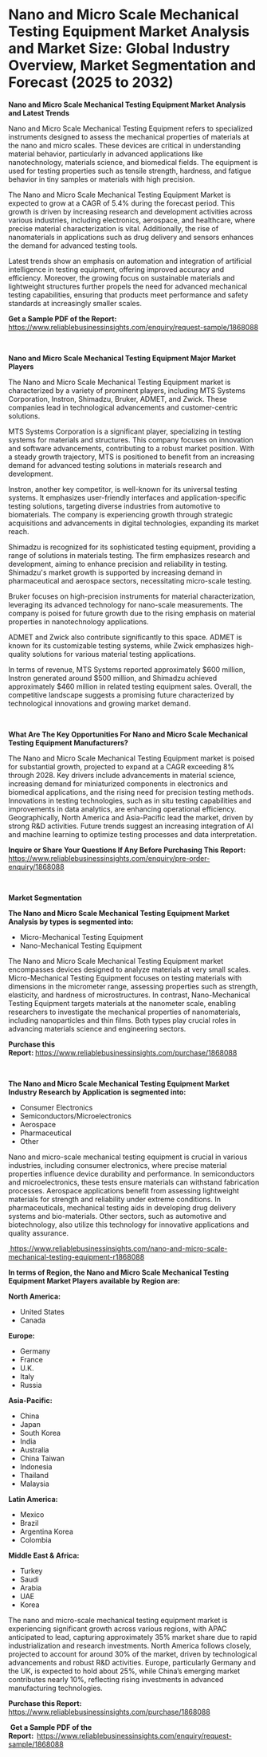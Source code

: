 <p><h1>Nano and Micro Scale Mechanical Testing Equipment Market Analysis and Market Size: Global Industry Overview, Market Segmentation and Forecast (2025 to 2032)</h1></p><p><strong>Nano and Micro Scale Mechanical Testing Equipment Market Analysis and Latest Trends</strong></p>
<p><p>Nano and Micro Scale Mechanical Testing Equipment refers to specialized instruments designed to assess the mechanical properties of materials at the nano and micro scales. These devices are critical in understanding material behavior, particularly in advanced applications like nanotechnology, materials science, and biomedical fields. The equipment is used for testing properties such as tensile strength, hardness, and fatigue behavior in tiny samples or materials with high precision.</p><p>The Nano and Micro Scale Mechanical Testing Equipment Market is expected to grow at a CAGR of 5.4% during the forecast period. This growth is driven by increasing research and development activities across various industries, including electronics, aerospace, and healthcare, where precise material characterization is vital. Additionally, the rise of nanomaterials in applications such as drug delivery and sensors enhances the demand for advanced testing tools. </p><p>Latest trends show an emphasis on automation and integration of artificial intelligence in testing equipment, offering improved accuracy and efficiency. Moreover, the growing focus on sustainable materials and lightweight structures further propels the need for advanced mechanical testing capabilities, ensuring that products meet performance and safety standards at increasingly smaller scales.</p></p>
<p><strong>Get a Sample PDF of the Report:&nbsp;</strong> <a href="https://www.reliablebusinessinsights.com/enquiry/request-sample/1868088?utm_campaign=3298&utm_medium=2&utm_source=Github&utm_content=ia&utm_term=12042025&utm_id=nano-and-micro-scale-mechanical-testing-equipment">https://www.reliablebusinessinsights.com/enquiry/request-sample/1868088</a></p>
<p>&nbsp;</p>
<p><strong>Nano and Micro Scale Mechanical Testing Equipment Major Market Players</strong></p>
<p><p>The Nano and Micro Scale Mechanical Testing Equipment market is characterized by a variety of prominent players, including MTS Systems Corporation, Instron, Shimadzu, Bruker, ADMET, and Zwick. These companies lead in technological advancements and customer-centric solutions.</p><p>MTS Systems Corporation is a significant player, specializing in testing systems for materials and structures. This company focuses on innovation and software advancements, contributing to a robust market position. With a steady growth trajectory, MTS is positioned to benefit from an increasing demand for advanced testing solutions in materials research and development.</p><p>Instron, another key competitor, is well-known for its universal testing systems. It emphasizes user-friendly interfaces and application-specific testing solutions, targeting diverse industries from automotive to biomaterials. The company is experiencing growth through strategic acquisitions and advancements in digital technologies, expanding its market reach.</p><p>Shimadzu is recognized for its sophisticated testing equipment, providing a range of solutions in materials testing. The firm emphasizes research and development, aiming to enhance precision and reliability in testing. Shimadzu's market growth is supported by increasing demand in pharmaceutical and aerospace sectors, necessitating micro-scale testing.</p><p>Bruker focuses on high-precision instruments for material characterization, leveraging its advanced technology for nano-scale measurements. The company is poised for future growth due to the rising emphasis on material properties in nanotechnology applications.</p><p>ADMET and Zwick also contribute significantly to this space. ADMET is known for its customizable testing systems, while Zwick emphasizes high-quality solutions for various material testing applications. </p><p>In terms of revenue, MTS Systems reported approximately $600 million, Instron generated around $500 million, and Shimadzu achieved approximately $460 million in related testing equipment sales. Overall, the competitive landscape suggests a promising future characterized by technological innovations and growing market demand.</p></p>
<p>&nbsp;</p>
<p><strong>What Are The Key Opportunities For Nano and Micro Scale Mechanical Testing Equipment Manufacturers?</strong></p>
<p><p>The Nano and Micro Scale Mechanical Testing Equipment market is poised for substantial growth, projected to expand at a CAGR exceeding 8% through 2028. Key drivers include advancements in material science, increasing demand for miniaturized components in electronics and biomedical applications, and the rising need for precision testing methods. Innovations in testing technologies, such as in situ testing capabilities and improvements in data analytics, are enhancing operational efficiency. Geographically, North America and Asia-Pacific lead the market, driven by strong R&D activities. Future trends suggest an increasing integration of AI and machine learning to optimize testing processes and data interpretation.</p></p>
<p><strong>Inquire or Share Your Questions If Any Before Purchasing This Report:</strong> <a href="https://www.reliablebusinessinsights.com/enquiry/pre-order-enquiry/1868088?utm_campaign=3298&utm_medium=2&utm_source=Github&utm_content=ia&utm_term=12042025&utm_id=nano-and-micro-scale-mechanical-testing-equipment">https://www.reliablebusinessinsights.com/enquiry/pre-order-enquiry/1868088</a></p>
<p>&nbsp;</p>
<p><strong>Market Segmentation</strong></p>
<p><strong>The Nano and Micro Scale Mechanical Testing Equipment Market Analysis by types is segmented into:</strong></p>
<p><ul><li>Micro-Mechanical Testing Equipment</li><li>Nano-Mechanical Testing Equipment</li></ul></p>
<p><p>The Nano and Micro Scale Mechanical Testing Equipment market encompasses devices designed to analyze materials at very small scales. Micro-Mechanical Testing Equipment focuses on testing materials with dimensions in the micrometer range, assessing properties such as strength, elasticity, and hardness of microstructures. In contrast, Nano-Mechanical Testing Equipment targets materials at the nanometer scale, enabling researchers to investigate the mechanical properties of nanomaterials, including nanoparticles and thin films. Both types play crucial roles in advancing materials science and engineering sectors.</p></p>
<p><strong>Purchase this Report:&nbsp;</strong><a href="https://www.reliablebusinessinsights.com/purchase/1868088?utm_campaign=3298&utm_medium=2&utm_source=Github&utm_content=ia&utm_term=12042025&utm_id=nano-and-micro-scale-mechanical-testing-equipment">https://www.reliablebusinessinsights.com/purchase/1868088</a></p>
<p>&nbsp;</p>
<p><strong>The Nano and Micro Scale Mechanical Testing Equipment Market Industry Research by Application is segmented into:</strong></p>
<p><ul><li>Consumer Electronics</li><li>Semiconductors/Microelectronics</li><li>Aerospace</li><li>Pharmaceutical</li><li>Other</li></ul></p>
<p><p>Nano and micro-scale mechanical testing equipment is crucial in various industries, including consumer electronics, where precise material properties influence device durability and performance. In semiconductors and microelectronics, these tests ensure materials can withstand fabrication processes. Aerospace applications benefit from assessing lightweight materials for strength and reliability under extreme conditions. In pharmaceuticals, mechanical testing aids in developing drug delivery systems and bio-materials. Other sectors, such as automotive and biotechnology, also utilize this technology for innovative applications and quality assurance.</p></p>
<p><a href="https://www.reliablebusinessinsights.com/nano-and-micro-scale-mechanical-testing-equipment-r1868088?utm_campaign=3298&utm_medium=2&utm_source=Github&utm_content=ia&utm_term=12042025&utm_id=nano-and-micro-scale-mechanical-testing-equipment">&nbsp;https://www.reliablebusinessinsights.com/nano-and-micro-scale-mechanical-testing-equipment-r1868088</a></p>
<p><strong>In terms of Region, the Nano and Micro Scale Mechanical Testing Equipment Market Players available by Region are:</strong></p>
<p>
    <p> <strong> North America: </strong>
        <ul>
            <li>United States</li>
            <li>Canada</li>
        </ul>
        </p> 
    <p> <strong> Europe: </strong>
        <ul>
            <li>Germany</li>
            <li>France</li>
            <li>U.K.</li>
            <li>Italy</li>
            <li>Russia</li>
        </ul>
        </p> 
    <p> <strong> Asia-Pacific: </strong>
        <ul>
            <li>China</li>
            <li>Japan</li>
            <li>South Korea</li>
            <li>India</li>
            <li>Australia</li>
            <li>China Taiwan</li>
            <li>Indonesia</li>
            <li>Thailand</li>
            <li>Malaysia</li>
        </ul>
        </p> 
    <p> <strong> Latin America: </strong>
        <ul>
            <li>Mexico</li>
            <li>Brazil</li>
            <li>Argentina Korea</li>
            <li>Colombia</li>
        </ul>
        </p> 
    <p> <strong> Middle East & Africa: </strong>
        <ul>
            <li>Turkey</li>
            <li>Saudi</li>
            <li>Arabia</li>
            <li>UAE</li>
            <li>Korea</li>
        </ul>
    </p>
    </p>
<p><p>The nano and micro-scale mechanical testing equipment market is experiencing significant growth across various regions, with APAC anticipated to lead, capturing approximately 35% market share due to rapid industrialization and research investments. North America follows closely, projected to account for around 30% of the market, driven by technological advancements and robust R&D activities. Europe, particularly Germany and the UK, is expected to hold about 25%, while China’s emerging market contributes nearly 10%, reflecting rising investments in advanced manufacturing technologies.</p></p>
<p><strong>Purchase this Report: </strong><a href="https://www.reliablebusinessinsights.com/purchase/1868088?utm_campaign=3298&utm_medium=2&utm_source=Github&utm_content=ia&utm_term=12042025&utm_id=nano-and-micro-scale-mechanical-testing-equipment">https://www.reliablebusinessinsights.com/purchase/1868088</a></p>
<p>&nbsp;<strong>Get a Sample PDF of the Report:&nbsp;&nbsp;</strong><a href="https://www.reliablebusinessinsights.com/enquiry/request-sample/1868088?utm_campaign=3298&utm_medium=2&utm_source=Github&utm_content=ia&utm_term=12042025&utm_id=nano-and-micro-scale-mechanical-testing-equipment">https://www.reliablebusinessinsights.com/enquiry/request-sample/1868088</a></p>
<p><strong></strong></p>
<p><p></p><p></p><p></p></p>